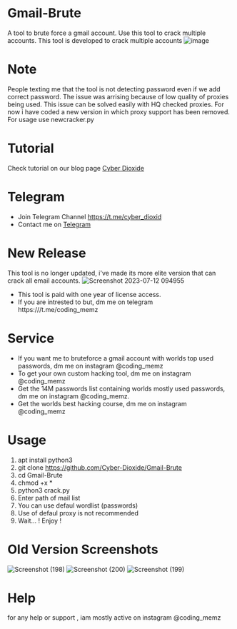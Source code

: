 # Gmail-Brute
A tool to brute force a gmail account. Use this tool to crack multiple accounts. This tool is developed to crack multiple accounts
![image](https://github.com/Cyber-Dioxide/Gmail-Brute/assets/93708296/ec6bc837-198d-4ef7-82df-9934d05ca463)

# Note
People texting me that the tool is not detecting password even if we add correct password. The issue was arrising because of low quality of proxies being used. This issue can be solved easily with HQ checked proxies. 
For now i have coded a new version in which proxy support has been removed. For usage use newcracker.py
# Tutorial
Check tutorial on our blog page [Cyber Dioxide](https://www.cyox2.com/2023/11/gmail-bruteforce-how-to-perform-and-how.html)
# Telegram
* Join Telegram Channel https://t.me/cyber_dioxid
* Contact me on [Telegram](https://www.cyberdioxide.com/p/contact.html)

# New Release
This tool is no longer updated, i've made its more elite version that can crack all email accounts.
![Screenshot 2023-07-12 094955](https://github.com/Cyber-Dioxide/Gmail-Brute/assets/93708296/af81e35b-1b15-4da9-a319-e1ac27c80d28)

* This tool is paid with one year of license access.
* If you are intrested to but, dm me on telegram https:///t.me/coding_memz
# Service
* If you want me to bruteforce a gmail account with worlds top used passwords, dm me on instagram @coding_memz
* To get your own custom hacking tool, dm me on instagram @coding_memz
* Get the 14M passwords list containing worlds mostly used passwords, dm me on instagram @coding_memz.
* Get the worlds best hacking course, dm me on instagram @coding_memz
# Usage
1. apt install python3
2. git clone https://github.com/Cyber-Dioxide/Gmail-Brute
3. cd Gmail-Brute
4. chmod +x *
5. python3 crack.py
6. Enter path of mail list
7. You can use defaul wordlist (passwords)
8. Use of defaul proxy is not recommended
9. Wait...
! Enjoy !

# Old Version Screenshots
![Screenshot (198)](https://user-images.githubusercontent.com/93708296/149712023-202e4d02-41c7-4624-aaa1-88da03b472d3.png)
![Screenshot (200)](https://user-images.githubusercontent.com/93708296/149712036-658e2223-930d-4d18-8999-492d75cf311c.png)
![Screenshot (199)](https://user-images.githubusercontent.com/93708296/149712037-8c6e3e91-76ed-4a7f-8bb2-e55e528e1f6d.png)

# Help
for any help or support  , iam mostly active on instagram @coding_memz
